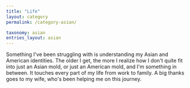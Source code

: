 ```yaml
---
title: "Life"
layout: category
permalink: /category-asian/

taxonomy: asian
entries_layout: asian
---
```


Something I've been struggling with is understanding my Asian and
American identities. The older I get, the more I realize how I don't
quite fit into just an Asian mold, or just an American mold, and I'm
something in between. It touches every part of my life from work to
family. A big thanks goes to my wife, who's been helping me on this
journey.